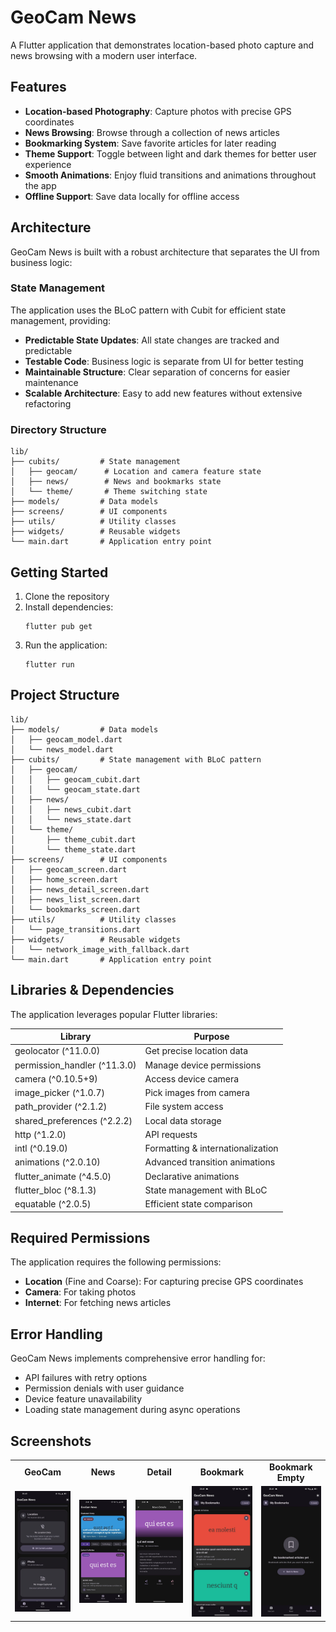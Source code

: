 # GeoCam News

A Flutter application that demonstrates location-based photo capture and news browsing with a modern user interface.

## Features

- **Location-based Photography**: Capture photos with precise GPS coordinates
- **News Browsing**: Browse through a collection of news articles
- **Bookmarking System**: Save favorite articles for later reading
- **Theme Support**: Toggle between light and dark themes for better user experience
- **Smooth Animations**: Enjoy fluid transitions and animations throughout the app
- **Offline Support**: Save data locally for offline access

## Architecture

GeoCam News is built with a robust architecture that separates the UI from business logic:

### State Management

The application uses the BLoC pattern with Cubit for efficient state management, providing:

- **Predictable State Updates**: All state changes are tracked and predictable
- **Testable Code**: Business logic is separate from UI for better testing
- **Maintainable Structure**: Clear separation of concerns for easier maintenance
- **Scalable Architecture**: Easy to add new features without extensive refactoring

### Directory Structure

```
lib/
├── cubits/         # State management
│   ├── geocam/      # Location and camera feature state
│   ├── news/        # News and bookmarks state
│   └── theme/       # Theme switching state
├── models/         # Data models
├── screens/        # UI components
├── utils/          # Utility classes
├── widgets/        # Reusable widgets
└── main.dart       # Application entry point
```

## Getting Started

1. Clone the repository
2. Install dependencies:
   ```
   flutter pub get
   ```
3. Run the application:
   ```
   flutter run
   ```

## Project Structure

```
lib/
├── models/         # Data models
│   ├── geocam_model.dart
│   └── news_model.dart
├── cubits/         # State management with BLoC pattern
│   ├── geocam/
│   │   ├── geocam_cubit.dart
│   │   └── geocam_state.dart
│   ├── news/
│   │   ├── news_cubit.dart
│   │   └── news_state.dart
│   └── theme/
│       ├── theme_cubit.dart
│       └── theme_state.dart
├── screens/        # UI components
│   ├── geocam_screen.dart
│   ├── home_screen.dart
│   ├── news_detail_screen.dart
│   ├── news_list_screen.dart
│   └── bookmarks_screen.dart
├── utils/          # Utility classes
│   └── page_transitions.dart
├── widgets/        # Reusable widgets
│   └── network_image_with_fallback.dart
└── main.dart       # Application entry point
```

## Libraries & Dependencies

The application leverages popular Flutter libraries:

| Library                      | Purpose                           |
|------------------------------|-----------------------------------|
| geolocator (^11.0.0)         | Get precise location data         |
| permission_handler (^11.3.0) | Manage device permissions         |
| camera (^0.10.5+9)           | Access device camera              |
| image_picker (^1.0.7)        | Pick images from camera           |
| path_provider (^2.1.2)       | File system access                |
| shared_preferences (^2.2.2)  | Local data storage                |
| http (^1.2.0)                | API requests                      |
| intl (^0.19.0)               | Formatting & internationalization |
| animations (^2.0.10)         | Advanced transition animations    |
| flutter_animate (^4.5.0)     | Declarative animations            |
| flutter_bloc (^8.1.3)        | State management with BLoC        |
| equatable (^2.0.5)           | Efficient state comparison        |

## Required Permissions

The application requires the following permissions:

- **Location** (Fine and Coarse): For capturing precise GPS coordinates
- **Camera**: For taking photos
- **Internet**: For fetching news articles

## Error Handling

GeoCam News implements comprehensive error handling for:

- API failures with retry options
- Permission denials with user guidance
- Device feature unavailability
- Loading state management during async operations

## Screenshots

<table>
  <tr>
    <td align="center"><b>GeoCam</b></td>
    <td align="center"><b>News</b></td>
    <td align="center"><b>Detail</b></td>
    <td align="center"><b>Bookmark</b></td>
    <td align="center"><b>Bookmark Empty</b></td>
  </tr>
  <tr>
    <td><img src="docs/ss/geocam_tab.jpg" width="150" alt="Geo Cam Screen"/></td>
    <td><img src="docs/ss/news.jpg" width="150" alt="News List Screen"/></td>
    <td><img src="docs/ss/detail.jpg" width="150" alt="Detail News Screen"/></td>
    <td><img src="docs/ss/bookmark_1.jpg" width="150" alt="Bookmark Screen"/></td>
    <td><img src="docs/ss/bookmark_2.jpg" width="150" alt="Bookmark Empty Screen"/></td>
  </tr>
</table>
